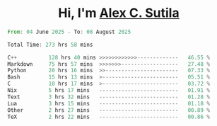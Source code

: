 <h1 align="center">Hi, I'm <a href="https://github.com/alexsutila" target="blank">Alex C. Sutila</a></h1>

<!--START_SECTION:waka-->

```rust
From: 04 June 2025 - To: 08 August 2025

Total Time: 273 hrs 58 mins

C++          128 hrs 40 mins >>>>>>>>>>>>-------------   46.55 %
Markdown     75 hrs 57 mins  >>>>>>>------------------   27.48 %
Python       20 hrs 16 mins  >>-----------------------   07.33 %
Bash         15 hrs 13 mins  >------------------------   05.51 %
C            10 hrs 17 mins  >------------------------   03.72 %
Nix          5 hrs 17 mins   -------------------------   01.91 %
Text         3 hrs 32 mins   -------------------------   01.28 %
Lua          3 hrs 15 mins   -------------------------   01.18 %
Other        2 hrs 27 mins   -------------------------   00.89 %
TeX          2 hrs 22 mins   -------------------------   00.86 %
```

<!--END_SECTION:waka-->

